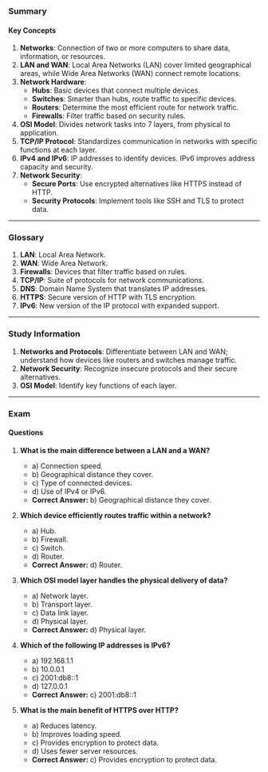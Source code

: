 ### Summary

#### Key Concepts

1. **Networks**: Connection of two or more computers to share data, information, or resources.
2. **LAN and WAN**: Local Area Networks (LAN) cover limited geographical areas, while Wide Area Networks (WAN) connect remote locations.
3. **Network Hardware**:
    - **Hubs**: Basic devices that connect multiple devices.
    - **Switches**: Smarter than hubs, route traffic to specific devices.
    - **Routers**: Determine the most efficient route for network traffic.
    - **Firewalls**: Filter traffic based on security rules.
4. **OSI Model**: Divides network tasks into 7 layers, from physical to application.
5. **TCP/IP Protocol**: Standardizes communication in networks with specific functions at each layer.
6. **IPv4 and IPv6**: IP addresses to identify devices. IPv6 improves address capacity and security.
7. **Network Security**:
    - **Secure Ports**: Use encrypted alternatives like HTTPS instead of HTTP.
    - **Security Protocols**: Implement tools like SSH and TLS to protect data.

---

### Glossary

1. **LAN**: Local Area Network.
2. **WAN**: Wide Area Network.
3. **Firewalls**: Devices that filter traffic based on rules.
4. **TCP/IP**: Suite of protocols for network communications.
5. **DNS**: Domain Name System that translates IP addresses.
6. **HTTPS**: Secure version of HTTP with TLS encryption.
7. **IPv6**: New version of the IP protocol with expanded support.

---

### Study Information

1. **Networks and Protocols**: Differentiate between LAN and WAN; understand how devices like routers and switches manage traffic.
2. **Network Security**: Recognize insecure protocols and their secure alternatives.
3. **OSI Model**: Identify key functions of each layer.

---

### Exam

#### Questions

1. **What is the main difference between a LAN and a WAN?**
    
    - a) Connection speed.
    - b) Geographical distance they cover.
    - c) Type of connected devices.
    - d) Use of IPv4 or IPv6.
    - **Correct Answer:** b) Geographical distance they cover.
2. **Which device efficiently routes traffic within a network?**
    
    - a) Hub.
    - b) Firewall.
    - c) Switch.
    - d) Router.
    - **Correct Answer:** d) Router.
3. **Which OSI model layer handles the physical delivery of data?**
    
    - a) Network layer.
    - b) Transport layer.
    - c) Data link layer.
    - d) Physical layer.
    - **Correct Answer:** d) Physical layer.
4. **Which of the following IP addresses is IPv6?**
    
    - a) 192.168.1.1
    - b) 10.0.0.1
    - c) 2001:db8::1
    - d) 127.0.0.1
    - **Correct Answer:** c) 2001:db8::1
5. **What is the main benefit of HTTPS over HTTP?**
    
    - a) Reduces latency.
    - b) Improves loading speed.
    - c) Provides encryption to protect data.
    - d) Uses fewer server resources.
    - **Correct Answer:** c) Provides encryption to protect data.
